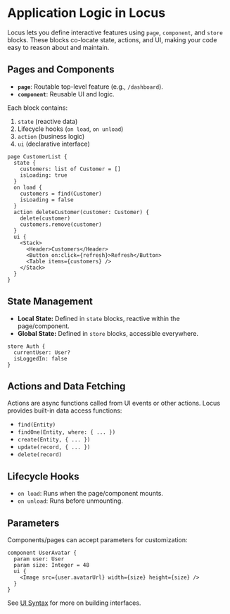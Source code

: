 # Application Logic in Locus

Locus lets you define interactive features using `page`, `component`, and `store` blocks. These blocks co-locate state, actions, and UI, making your code easy to reason about and maintain.

## Pages and Components

- **`page`**: Routable top-level feature (e.g., `/dashboard`).
- **`component`**: Reusable UI and logic.

Each block contains:
1. `state` (reactive data)
2. Lifecycle hooks (`on load`, `on unload`)
3. `action` (business logic)
4. `ui` (declarative interface)

```locus
page CustomerList {
  state {
    customers: list of Customer = []
    isLoading: true
  }
  on load {
    customers = find(Customer)
    isLoading = false
  }
  action deleteCustomer(customer: Customer) {
    delete(customer)
    customers.remove(customer)
  }
  ui {
    <Stack>
      <Header>Customers</Header>
      <Button on:click={refresh}>Refresh</Button>
      <Table items={customers} />
    </Stack>
  }
}
```

## State Management

- **Local State:** Defined in `state` blocks, reactive within the page/component.
- **Global State:** Defined in `store` blocks, accessible everywhere.

```locus
store Auth {
  currentUser: User?
  isLoggedIn: false
}
```

## Actions and Data Fetching

Actions are async functions called from UI events or other actions. Locus provides built-in data access functions:
- `find(Entity)`
- `findOne(Entity, where: { ... })`
- `create(Entity, { ... })`
- `update(record, { ... })`
- `delete(record)`

## Lifecycle Hooks

- `on load`: Runs when the page/component mounts.
- `on unload`: Runs before unmounting.

## Parameters

Components/pages can accept parameters for customization:

```locus
component UserAvatar {
  param user: User
  param size: Integer = 48
  ui {
    <Image src={user.avatarUrl} width={size} height={size} />
  }
}
```

See [UI Syntax](./ui-syntax.md) for more on building interfaces.
